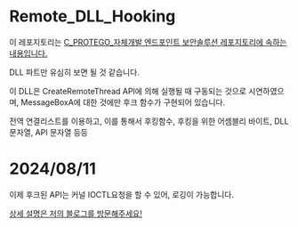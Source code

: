 # Remote_DLL_Hooking

이 레포지토리는 [C_PROTEGO_자체개발 엔드포인트 보안솔루션 레포지토리에 속하는 내용입니다.](https://github.com/lastime1650/C.ProtegoAI)

DLL 파트만 유심히 보면 될 것 같습니다. 

이 DLL은 CreateRemoteThread API에 의해 실행될 때 구동되는 것으로 시연하였으며, MessageBoxA에 대한 것에만 후크 함수가 구현되어 있습니다. 

전역 연결리스트를 이용하고, 이를 통해서 후킹함수, 후킹을 위한 어셈블리 바이트, DLL 문자열, API 문자열 등등

# 2024/08/11

이제 후크된 API는 커널 IOCTL요청을 할 수 있어, 로깅이 가능합니다.

[상세 설명은 저의 블로그를 방문해주세요!](https://blog.naver.com/lastime1650/223543591957)
